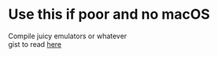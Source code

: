 # Use this if poor and no macOS
Compile juicy emulators or whatever \
gist to read [here](https://gist.github.com/byeCl0ud/5a86b8a91085f1ec3e618f7e145af8ab)
